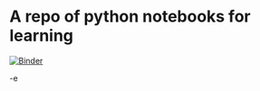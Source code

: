 # A repo of python notebooks for learning

[![Binder](https://mybinder.org/badge_logo.svg)](https://mybinder.org/v2/gh/youpyhere/pytutorials/main?urlpath=%2Fdoc%2Ftree%2F%2Fnotebooks%2Fpandas.ipynb)

-e